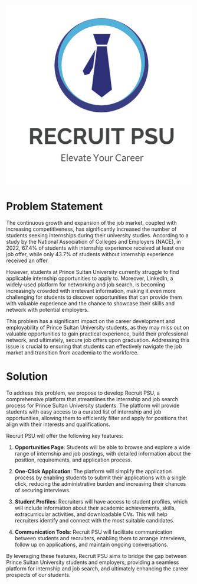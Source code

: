 <p align="center">
  <img src="Logo.png" alt="Recruit PSU Logo" />
</p>

# Problem Statement

The continuous growth and expansion of the job market, coupled with increasing competitiveness, has significantly increased the number of students seeking internships during their university studies. According to a study by the National Association of Colleges and Employers (NACE), in 2022, 67.4% of students with internship experience received at least one job offer, while only 43.7% of students without internship experience received an offer.

However, students at Prince Sultan University currently struggle to find applicable internship opportunities to apply to. Moreover, LinkedIn, a widely-used platform for networking and job search, is becoming increasingly crowded with irrelevant information, making it even more challenging for students to discover opportunities that can provide them with valuable experience and the chance to showcase their skills and network with potential employers.

This problem has a significant impact on the career development and employability of Prince Sultan University students, as they may miss out on valuable opportunities to gain practical experience, build their professional network, and ultimately, secure job offers upon graduation. Addressing this issue is crucial to ensuring that students can effectively navigate the job market and transition from academia to the workforce.

# Solution

To address this problem, we propose to develop Recruit PSU, a comprehensive platform that streamlines the internship and job search process for Prince Sultan University students. The platform will provide students with easy access to a curated list of internship and job opportunities, allowing them to efficiently filter and apply for positions that align with their interests and qualifications.

Recruit PSU will offer the following key features:

1. **Opportunities Page**: Students will be able to browse and explore a wide range of internship and job postings, with detailed information about the position, requirements, and application process.

2. **One-Click Application**: The platform will simplify the application process by enabling students to submit their applications with a single click, reducing the administrative burden and increasing their chances of securing interviews.

3. **Student Profiles**: Recruiters will have access to student profiles, which will include information about their academic achievements, skills, extracurricular activities, and downloadable CVs. This will help recruiters identify and connect with the most suitable candidates.

4. **Communication Tools**: Recruit PSU will facilitate communication between students and recruiters, enabling them to arrange interviews, follow up on applications, and maintain ongoing conversations.

By leveraging these features, Recruit PSU aims to bridge the gap between Prince Sultan University students and employers, providing a seamless platform for internship and job search, and ultimately enhancing the career prospects of our students.


